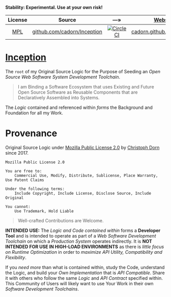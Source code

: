 
**Stability: Experimental. Use at your own risk!**

| License | Source | &#8212;&raquo; | [Website](https://github.com/cadorn/Inception/tree/master/Prototypes/02-Inception/main.sh) | [npm](https://github.com/npm/npm) |
| :---: | :---: | :---: | :---: | :---: |
| [MPL](https://opensource.org/licenses/MPL-2.0) | [github.com/cadorn/Inception](https://github.com/cadorn/Inception) | [![CircleCI](https://circleci.com/gh/cadorn/Inception.svg?style=svg)](https://circleci.com/gh/cadorn/Inception) | [cadorn.github.io/Inception/](https://cadorn.github.io/Inception/) | [cadorn.inception](https://www.npmjs.com/package/cadorn.inception)


[Inception](https://cadorn.github.io/Inception/)
===

The `root` of my Original Source Logic for the Purpose of Seeding an *Open Source Web Software System Development Toolchain*.

> I am Binding a Software Ecosystem that uses Existing and Future Open Source Software as Reusable Components that are Declaratively Assembled into Systems.

The *Logic* contained and referenced within *forms* the Background and Foundation for all my Work.

Provenance
==========

Original Source Logic under [Mozilla Public License 2.0](https://opensource.org/licenses/MPL-2.0) by [Christoph Dorn](http://christophdorn.com) since 2017.

```
Mozilla Public License 2.0

You are free to:
    Commercial Use, Modify, Distribute, Sublicense, Place Warranty, Use Patent Claims

Under the following terms:
    Include Copyright, Include License, Disclose Source, Include Original

You cannot:
    Use Trademark, Hold Liable
```

> Well-crafted Contributions are Welcome.

**INTENDED USE:** The *Logic and Code contained within* forms a **Developer Tool** and is intended to operate as part of a *Web Software Development Toolchain* on which a *Production System* operates indirectly. It is **NOT INTENDED FOR USE IN HIGH-LOAD ENVIRONMENTS** as there is *little focus on Runtime Optimization* in order to *maximize API Utility, Compatibility and Flexibility*.

If you *need more* than what is contained within, study the Code, understand the Logic, and build your *Own Implementation* that is *API Compatible*. Share it with others who follow the same *Logic* and *API Contract* specified within. This Community of Users will likely want to use Your Work in their own *Software Development Toolchains*.
